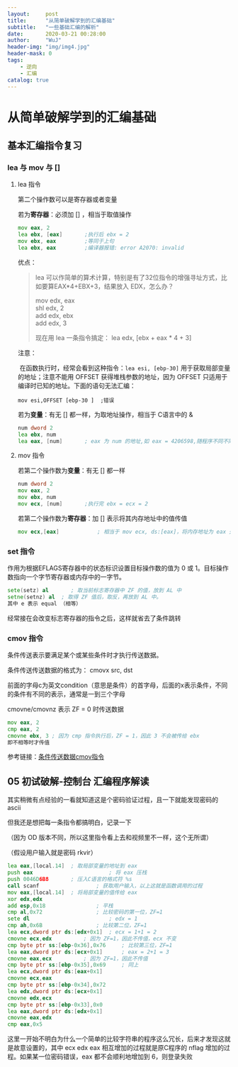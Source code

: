 ```yaml
---
layout:     post
title:      "从简单破解学到的汇编基础"
subtitle:   "一些基础汇编的解析"
date:       2020-03-21 00:28:00
author:     "WuJ"
header-img: "img/img4.jpg"
header-mask: 0
tags:
    - 逆向
    - 汇编
catalog: true
---
```


# 从简单破解学到的汇编基础

## 基本汇编指令复习

### lea 与 mov 与 []

1. lea 指令

   第二个操作数可以是寄存器或者变量

   若为**寄存器**：必须加 [] ，相当于取值操作

   ```asm
   mov eax, 2
   lea ebx, [eax]		;执行后 ebx = 2
   mov ebx, eax			;等同于上句
   lea ebx, eax			;编译器报错: error A2070: invalid 			    instruction operands
   ```

   优点：

   > lea 可以作简单的算术计算，特别是有了32位指令的增强寻址方式，比如要算EAX\*4+EBX+3，结果放入 EDX，怎么办？ 
   >
   >  mov  edx,  eax  
   >  shl  edx,  2  
   >  add  edx,  ebx  
   >  add  edx,  3  
   >
   >  现在用 lea 一条指令搞定： 
   >  lea  edx,  [ebx + eax * 4 + 3]

   注意：

   ​	在函数执行时，经常会看到这种指令：`lea esi, [ebp-30]` 用于获取局部变量的地址；注意不能用 OFFSET 获得堆栈参数的地址，因为 OFFSET 只适用于编译时已知的地址。下面的语句无法汇编：

   `mov esi,OFFSET [ebp-30 ]  ;错误`

   

   若为**变量**：有无 [] 都一样，为取地址操作，相当于 C语言中的 &

   ```asm
   num dword 2
   lea ebx, num
   lea eax, [num]		; eax 为 num 的地址,如 eax = 4206598,随程序不同不同,这时 ebx = eax
   ```

2. mov 指令

   若第二个操作数为**变量**：有无 [] 都一样

   ```asm
   num dword 2
   mov eax, 2
   mov ebx, num
   mov ecx, [num]		;执行完 ebx = ecx = 2
   ```

   若第二个操作数为**寄存器**：加 [] 表示将其内存地址中的值传值

   ```asm
   mov ecx,[eax]			; 相当于 mov ecx, ds:[eax]，将内存地址为 eax 处的值传给 ecx
   ```

### set 指令

作用为根据EFLAGS寄存器中的状态标识设置目标操作数的值为 0 或 1。目标操作数指向一个字节寄存器或内存中的一字节。

```asm
sete(setz) al		; 取当前标志寄存器中 ZF 的值，放到 AL 中
setne(setnz) al  ; 取得 ZF 值后，取反，再放到 AL 中。
其中 e 表示 equal （相等）
```

经常接在会改变标志寄存器的指令之后，这样就省去了条件跳转

### cmov 指令

条件传送表示要满足某个或某些条件时才执行传送数据。

条件传送传送数据的格式为： cmovx src, dst

前面的字母c为英文condition（意思是条件）的首字母，后面的x表示条件，不同的条件有不同的表示，通常是一到三个字母

cmovne/cmovnz 表示 ZF = 0 时传送数据

```asm
mov eax, 2
cmp eax, 2
cmovne ebx, 3 ; 因为 cmp 指令执行后，ZF = 1，因此 3 不会被传给 ebx
即不相等时才传值
```

参考链接：[条件传送数据cmov指令](https://www.cnblogs.com/kenzhang1031/p/3428623.html#s4)

## 05 初试破解-控制台 汇编程序解读

其实稍微有点经验的一看就知道这是个密码验证过程，且一下就能发现密码的 ascii

但我还是想把每一条指令都搞明白，记录一下

（因为 OD 版本不同，所以这里指令看上去和视频里不一样，这个无所谓）

（假设用户输入就是密码 rkvir）

```asm
lea eax,[local.14]	; 取局部变量的地址到 eax
push eax						; 将 eax 压栈
push 0046D6B8       ; 压入C语言的格式符 %s
call scanf					; 获取用户输入，以上这就是函数调用的过程
mov eax,[local.14]	; 将局部变量的值传给 eax
xor edx,edx					
add esp,0x18				; 平栈
cmp al,0x72					; 比较密码的第一位，ZF=1
sete dl							; edx = 1
cmp ah,0x6B					; 比较第二位，ZF=1
lea ecx,dword ptr ds:[edx+0x1]	; ecx = 1+1 = 2
cmovne ecx,edx			; 因为 ZF=1，因此不传值，ecx 不变
cmp byte ptr ss:[ebp-0x36],0x76		; 比较第三位，ZF=1
lea eax,dword ptr ds:[ecx+0x1]		; eax = 2+1 = 3
cmovne eax,ecx			; 因为 ZF=1，因此不传值
cmp byte ptr ss:[ebp-0x35],0x69 	; 同上
lea ecx,dword ptr ds:[eax+0x1]
cmovne ecx,eax
cmp byte ptr ss:[ebp-0x34],0x72
lea edx,dword ptr ds:[ecx+0x1]
cmovne edx,ecx
cmp byte ptr ss:[ebp-0x33],0x0
lea eax,dword ptr ds:[edx+0x1]
cmovne eax,edx
cmp eax,0x5
```

这里一开始不明白为什么一个简单的比较字符串的程序这么冗长，后来才发现这就是故意设置的，其中 ecx edx eax 相互增加的过程就是原C程序的 nflag 增加的过程。如果某一位密码错误，eax 都不会顺利地增加到 6，则登录失败